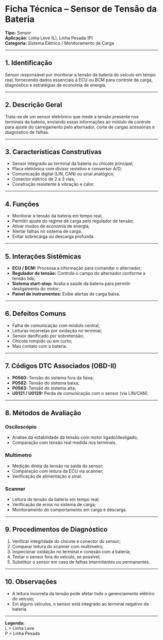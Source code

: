 # Ficha Técnica – Sensor de Tensão da Bateria

**Tipo:** Sensor  
**Aplicação:** Linha Leve (L), Linha Pesada (P)  
**Categoria:** Sistema Elétrico / Monitoramento de Carga

---

## 1. Identificação
Sensor responsável por monitorar a tensão da bateria do veículo em tempo real, fornecendo dados essenciais à ECU ou BCM para controle de carga, diagnóstico e estratégias de economia de energia.

---

## 2. Descrição Geral
Trata-se de um sensor eletrônico que mede a tensão presente nos terminais da bateria, enviando essas informações ao módulo de controle para ajuste do carregamento pelo alternador, corte de cargas acessórias e diagnóstico de falhas.

---

## 3. Características Construtivas
- Sensor integrado ao terminal da bateria ou chicote principal;
- Placa eletrônica com divisor resistivo e conversor A/D;
- Comunicação digital (LIN, CAN) ou sinal analógico;
- Conector elétrico de 2 a 3 vias;
- Construção resistente à vibração e calor.

---

## 4. Funções
- Monitorar a tensão da bateria em tempo real;
- Permitir ajuste do regime de carga pelo regulador de tensão;
- Ativar modos de economia de energia;
- Alertar falhas no sistema de carga;
- Evitar sobrecarga ou descarga profunda.

---

## 5. Interações Sistêmicas
- **ECU / BCM:** Processa a informação para comandar o alternador;
- **Regulador de tensão:** Controla o campo do alternador conforme a tensão lida;
- **Sistema start-stop:** Avalia a saúde da bateria para permitir desligamento do motor;
- **Painel de instrumentos:** Exibe alertas de carga baixa.

---

## 6. Defeitos Comuns
- Falha de comunicação com módulo central;
- Leituras incorretas por oxidação no terminal;
- Sensor danificado por sobretensão;
- Chicote rompido ou em curto;
- Mau contato com a bateria.

---

## 7. Códigos DTC Associados (OBD-II)
- **P0560:** Tensão do sistema fora da faixa;
- **P0562:** Tensão do sistema baixa;
- **P0563:** Tensão do sistema alta;
- **U0121 / U0129:** Perda de comunicação com o sensor (via LIN/CAN).

---

## 8. Métodos de Avaliação

### Osciloscópio
- Análise da estabilidade da tensão com motor ligado/desligado;
- Comparação com tensão real medida nos terminais.

### Multímetro
- Medição direta da tensão na saída do sensor;
- Comparação com leitura da ECU via scanner;
- Verificação de alimentação e sinal.

### Scanner
- Leitura da tensão da bateria em tempo real;
- Verificação de erros no sistema de carga;
- Monitoramento do comportamento em carga e descarga.

---

## 9. Procedimentos de Diagnóstico
1. Verificar integridade do chicote e conector do sensor;
2. Comparar leitura do scanner com multímetro;
3. Inspecionar oxidação no terminal e conexão com a bateria;
4. Testar o sensor fora do veículo, se possível;
5. Substituir o sensor em caso de falhas intermitentes ou permanentes.

---

## 10. Observações
- A leitura incorreta da tensão pode afetar todo o gerenciamento elétrico do veículo;
- Em alguns veículos, o sensor está integrado ao terminal negativo da bateria.

---

**Legenda:**  
L = Linha Leve  
P = Linha Pesada

